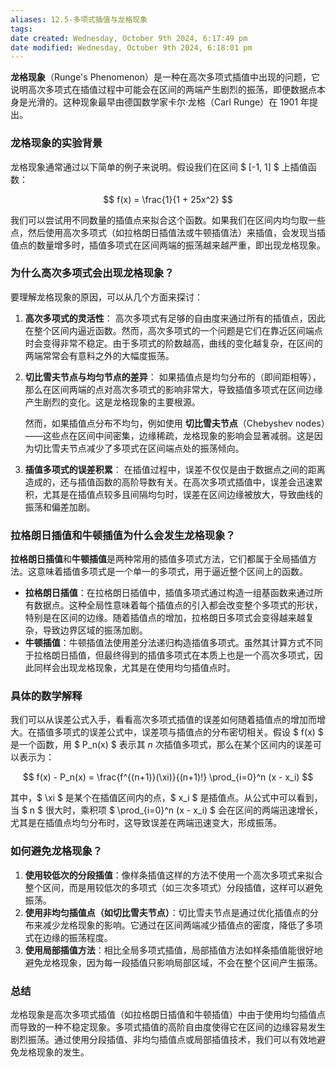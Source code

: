 ```yaml
---
aliases: 12.5-多项式插值与龙格现象
tags:
date created: Wednesday, October 9th 2024, 6:17:49 pm
date modified: Wednesday, October 9th 2024, 6:18:01 pm
---
```

**龙格现象**（Runge's Phenomenon）是一种在高次多项式插值中出现的问题，它说明高次多项式在插值过程中可能会在区间的两端产生剧烈的振荡，即便数据点本身是光滑的。这种现象最早由德国数学家卡尔·龙格（Carl Runge）在 1901 年提出。

### 龙格现象的实验背景
龙格现象通常通过以下简单的例子来说明。假设我们在区间 $ [-1, 1] $ 上插值函数：

$$
f(x) = \frac{1}{1 + 25x^2}
$$

我们可以尝试用不同数量的插值点来拟合这个函数。如果我们在区间内均匀取一些点，然后使用高次多项式（如拉格朗日插值法或牛顿插值法）来插值，会发现当插值点的数量增多时，插值多项式在区间两端的振荡越来越严重，即出现龙格现象。

### 为什么高次多项式会出现龙格现象？
要理解龙格现象的原因，可以从几个方面来探讨：

1. **高次多项式的灵活性**：
   高次多项式有足够的自由度来通过所有的插值点，因此在整个区间内逼近函数。然而，高次多项式的一个问题是它们在靠近区间端点时会变得非常不稳定。由于多项式的阶数越高，曲线的变化越复杂，在区间的两端常常会有意料之外的大幅度振荡。

2. **切比雪夫节点与均匀节点的差异**：
   如果插值点是均匀分布的（即间距相等），那么在区间两端的点对高次多项式的影响非常大，导致插值多项式在区间边缘产生剧烈的变化。这是龙格现象的主要根源。

   然而，如果插值点分布不均匀，例如使用 **切比雪夫节点**（Chebyshev nodes）——这些点在区间中间密集，边缘稀疏，龙格现象的影响会显著减弱。这是因为切比雪夫节点减少了多项式在区间端点处的振荡倾向。

3. **插值多项式的误差积累**：
   在插值过程中，误差不仅仅是由于数据点之间的距离造成的，还与插值函数的高阶导数有关。在高次多项式插值中，误差会迅速累积，尤其是在插值点较多且间隔均匀时，误差在区间边缘被放大，导致曲线的振荡和偏差加剧。

### 拉格朗日插值和牛顿插值为什么会发生龙格现象？

**拉格朗日插值**和**牛顿插值**是两种常用的插值多项式方法，它们都属于全局插值方法。这意味着插值多项式是一个单一的多项式，用于逼近整个区间上的函数。

- **拉格朗日插值**：在拉格朗日插值中，插值多项式通过构造一组基函数来通过所有数据点。这种全局性意味着每个插值点的引入都会改变整个多项式的形状，特别是在区间的边缘。随着插值点的增加，拉格朗日多项式会变得越来越复杂，导致边界区域的振荡加剧。
- **牛顿插值**：牛顿插值法使用差分法递归构造插值多项式。虽然其计算方式不同于拉格朗日插值，但最终得到的插值多项式在本质上也是一个高次多项式，因此同样会出现龙格现象，尤其是在使用均匀插值点时。

### 具体的数学解释
我们可以从误差公式入手，看看高次多项式插值的误差如何随着插值点的增加而增大。在插值多项式的误差公式中，误差项与插值点的分布密切相关。假设 $ f(x) $ 是一个函数，用 $ P_n(x) $ 表示其 $n$ 次插值多项式，那么在某个区间内的误差可以表示为：

$$
f(x) - P_n(x) = \frac{f^{(n+1)}(\xi)}{(n+1)!} \prod_{i=0}^n (x - x_i)
$$

其中，$ \xi $ 是某个在插值区间内的点，$ x_i $ 是插值点。从公式中可以看到，当 $ n $ 很大时，乘积项 $ \prod_{i=0}^n (x - x_i) $ 会在区间的两端迅速增长，尤其是在插值点均匀分布时，这导致误差在两端迅速变大，形成振荡。

### 如何避免龙格现象？
1. **使用较低次的分段插值**：像样条插值这样的方法不使用一个高次多项式来拟合整个区间，而是用较低次的多项式（如三次多项式）分段插值，这样可以避免振荡。
2. **使用非均匀插值点（如切比雪夫节点）**：切比雪夫节点是通过优化插值点的分布来减少龙格现象的影响。它通过在区间两端减少插值点的密度，降低了多项式在边缘的振荡程度。
3. **使用局部插值方法**：相比全局多项式插值，局部插值方法如样条插值能很好地避免龙格现象，因为每一段插值只影响局部区域，不会在整个区间产生振荡。

### 总结
龙格现象是高次多项式插值（如拉格朗日插值和牛顿插值）中由于使用均匀插值点而导致的一种不稳定现象。多项式插值的高阶自由度使得它在区间的边缘容易发生剧烈振荡。通过使用分段插值、非均匀插值点或局部插值技术，我们可以有效地避免龙格现象的发生。